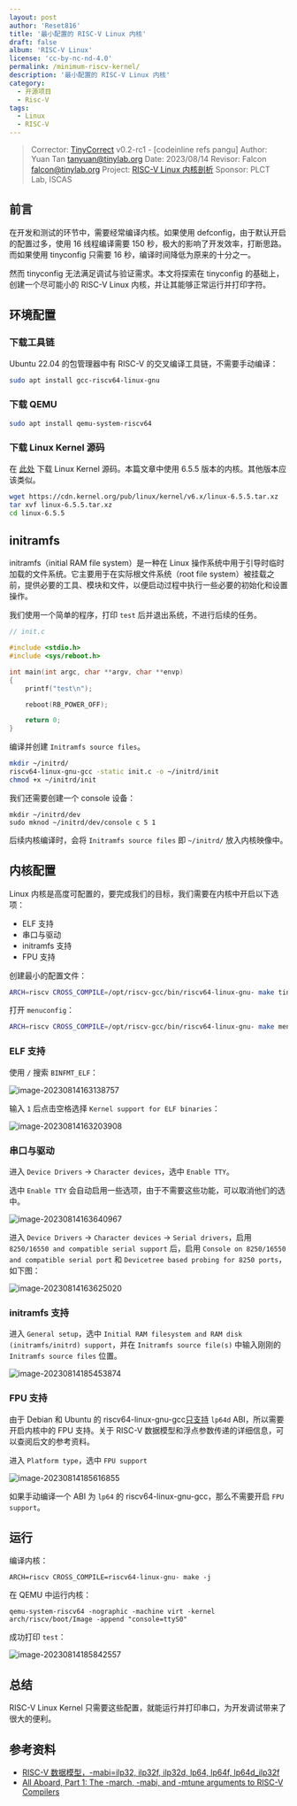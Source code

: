 ```yaml
---
layout: post
author: 'Reset816'
title: '最小配置的 RISC-V Linux 内核'
draft: false
album: 'RISC-V Linux'
license: 'cc-by-nc-nd-4.0'
permalink: /minimum-riscv-kernel/
description: '最小配置的 RISC-V Linux 内核'
category:
  - 开源项目
  - Risc-V
tags:
  - Linux
  - RISC-V
---
```


> Corrector: [TinyCorrect](https://gitee.com/tinylab/tinycorrect) v0.2-rc1 - [codeinline refs pangu]
> Author:    Yuan Tan <tanyuan@tinylab.org>
> Date:      2023/08/14
> Revisor:   Falcon <falcon@tinylab.org>
> Project:   [RISC-V Linux 内核剖析](https://gitee.com/tinylab/riscv-linux)
> Sponsor:   PLCT Lab, ISCAS


## 前言

在开发和测试的环节中，需要经常编译内核。如果使用 defconfig，由于默认开启的配置过多，使用 16 线程编译需要 150 秒，极大的影响了开发效率，打断思路。而如果使用 tinyconfig 只需要 16 秒，编译时间降低为原来的十分之一。

然而 tinyconfig 无法满足调试与验证需求。本文将探索在 tinyconfig 的基础上，创建一个尽可能小的 RISC-V Linux 内核，并让其能够正常运行并打印字符。

## 环境配置

### 下载工具链

Ubuntu 22.04 的包管理器中有 RISC-V 的交叉编译工具链，不需要手动编译：

```bash
sudo apt install gcc-riscv64-linux-gnu
```

### 下载 QEMU

```bash
sudo apt install qemu-system-riscv64
```

### 下载 Linux Kernel 源码

在 [此处][002] 下载 Linux Kernel 源码。本篇文章中使用 6.5.5 版本的内核。其他版本应该类似。

```bash
wget https://cdn.kernel.org/pub/linux/kernel/v6.x/linux-6.5.5.tar.xz
tar xvf linux-6.5.5.tar.xz
cd linux-6.5.5
```

## initramfs

initramfs（initial RAM file system）是一种在 Linux 操作系统中用于引导时临时加载的文件系统。它主要用于在实际根文件系统（root file system）被挂载之前，提供必要的工具、模块和文件，以便启动过程中执行一些必要的初始化和设置操作。

我们使用一个简单的程序，打印 `test` 后并退出系统，不进行后续的任务。

```c
// init.c

#include <stdio.h>
#include <sys/reboot.h>

int main(int argc, char **argv, char **envp)
{
    printf("test\n");

    reboot(RB_POWER_OFF);

    return 0;
}
```

编译并创建 `Initramfs source files`。

```bash
mkdir ~/initrd/
riscv64-linux-gnu-gcc -static init.c -o ~/initrd/init
chmod +x ~/initrd/init
```

我们还需要创建一个 console 设备：

```
mkdir ~/initrd/dev
sudo mknod ~/initrd/dev/console c 5 1
```

后续内核编译时，会将 `Initramfs source files` 即 `~/initrd/` 放入内核映像中。

## 内核配置

Linux 内核是高度可配置的，要完成我们的目标，我们需要在内核中开启以下选项：

- ELF 支持
- 串口与驱动
- initramfs 支持
- FPU 支持

创建最小的配置文件：

```bash
ARCH=riscv CROSS_COMPILE=/opt/riscv-gcc/bin/riscv64-linux-gnu- make tinyconfig
```

打开 `menuconfig`：

```bash
ARCH=riscv CROSS_COMPILE=/opt/riscv-gcc/bin/riscv64-linux-gnu- make menuconfig
```

### ELF 支持

使用 `/` 搜索 `BINFMT_ELF`：

![image-20230814163138757](/wp-content/uploads/2022/03/riscv-linux/images/20230814-minimum-riscv-kernel/image-20230814163138757.png)

输入 `1` 后点击空格选择 `Kernel support for ELF binaries`：

![image-20230814163203908](/wp-content/uploads/2022/03/riscv-linux/images/20230814-minimum-riscv-kernel/image-20230814163203908.png)

### 串口与驱动

进入 `Device Drivers` -> `Character devices`，选中 `Enable TTY`。

选中 `Enable TTY` 会自动启用一些选项，由于不需要这些功能，可以取消他们的选中。

![image-20230814163640967](/wp-content/uploads/2022/03/riscv-linux/images/20230814-minimum-riscv-kernel/image-20230814163640967.png)

进入 `Device Drivers` -> `Character devices` -> `Serial drivers`，启用 `8250/16550 and compatible serial support` 后，启用 `Console on 8250/16550 and compatible serial port` 和 `Devicetree based probing for 8250 ports`，如下图：

![image-20230814163625020](/wp-content/uploads/2022/03/riscv-linux/images/20230814-minimum-riscv-kernel/image-20230814163625020.png)

### initramfs 支持

进入 `General setup`，选中 `Initial RAM filesystem and RAM disk (initramfs/initrd) support`，并在 `Initramfs source file(s)` 中输入刚刚的 `Initramfs source files` 位置。

![image-20230814185453874](/wp-content/uploads/2022/03/riscv-linux/images/20230814-minimum-riscv-kernel/image-20230814185453874.png)

### FPU 支持

由于 Debian 和 Ubuntu 的 riscv64-linux-gnu-gcc[只支持][003] `lp64d` ABI，所以需要开启内核中的 FPU 支持。关于 RISC-V 数据模型和浮点参数传递的详细信息，可以查阅后文的参考资料。

进入 `Platform type`，选中 `FPU support`

![image-20230814185616855](/wp-content/uploads/2022/03/riscv-linux/images/20230814-minimum-riscv-kernel/image-20230814185616855.png)

如果手动编译一个 ABI 为 `lp64` 的 riscv64-linux-gnu-gcc，那么不需要开启 `FPU support`。

## 运行

编译内核：

```
ARCH=riscv CROSS_COMPILE=riscv64-linux-gnu- make -j
```

在 QEMU 中运行内核：

```
qemu-system-riscv64 -nographic -machine virt -kernel arch/riscv/boot/Image -append "console=ttyS0"
```

成功打印 `test`：

![image-20230814185842557](/wp-content/uploads/2022/03/riscv-linux/images/20230814-minimum-riscv-kernel/image-20230814185842557.png)

## 总结

RISC-V Linux Kernel 只需要这些配置，就能运行并打印串口，为开发调试带来了很大的便利。

## 参考资料

- [RISC-V 数据模型，-mabi=ilp32, ilp32f, ilp32d, lp64, lp64f, lp64d_ilp32f][001]
- [All Aboard, Part 1: The -march, -mabi, and -mtune arguments to RISC-V Compilers][004]

[001]: https://blog.csdn.net/zoomdy/article/details/79353313
[002]: https://cdn.kernel.org/pub/linux/kernel/v6.x/linux-6.1.45.tar.xz
[003]: https://www.mail-archive.com/debian-glibc@lists.debian.org/msg58228.html
[004]: https://www.sifive.com/blog/all-aboard-part-1-compiler-args
